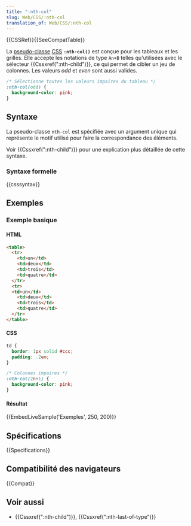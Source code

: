 ```yaml
---
title: ":nth-col"
slug: Web/CSS/:nth-col
translation_of: Web/CSS/:nth-col
---
```


{{CSSRef}}{{SeeCompatTable}}

La [pseudo-classe](/fr/docs/Web/CSS/Pseudo-classes) [CSS](/fr/docs/Web/CSS) **`:nth-col()`** est conçue pour les tableaux et les grilles. Elle accepte les notations de type `An+B` telles qu'utilisées avec le sélecteur {{Cssxref(":nth-child")}}, ce qui permet de cibler un jeu de colonnes. Les valeurs _odd_ et _even_ sont aussi valides.

```css
/* Sélectionne toutes les valeurs impaires du tableau */
:nth-col(odd) {
  background-color: pink;
}
```

## Syntaxe

La pseudo-classe `nth-col` est spécifiée avec un argument unique qui représente le motif utilisé pour faire la correspondance des éléments.

Voir {{Cssxref(":nth-child")}} pour une explication plus détaillée de cette syntaxe.

### Syntaxe formelle

{{csssyntax}}

## Exemples

### Exemple basique

#### HTML

```html
<table>
  <tr>
    <td>un</td>
    <td>deux</td>
    <td>trois</td>
    <td>quatre</td>
  </tr>
  <tr>
  <td>un</td>
    <td>deux</td>
    <td>trois</td>
    <td>quatre</td>
  </tr>
</table>
```

#### CSS

```css
td {
  border: 1px solid #ccc;
  padding: .2em;
}

/* Colonnes impaires */
:nth-col(2n+1) {
  background-color: pink;
}
```

#### Résultat

{{EmbedLiveSample('Exemples', 250, 200)}}

## Spécifications

{{Specifications}}

## Compatibilité des navigateurs

{{Compat}}

## Voir aussi

- {{Cssxref(":nth-child")}}, {{Cssxref(":nth-last-of-type")}}
